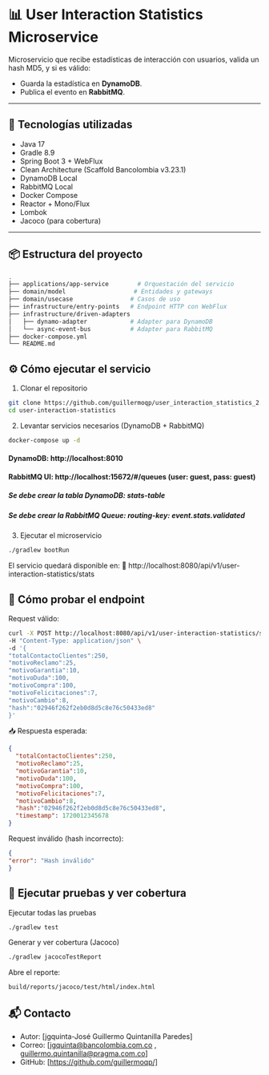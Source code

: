 # 📊 User Interaction Statistics Microservice
Microservicio que recibe estadísticas de interacción con usuarios, valida un hash MD5, y si es válido:
- Guarda la estadística en **DynamoDB**.
- Publica el evento en **RabbitMQ**.
---
## 🚀 Tecnologías utilizadas
- Java 17
- Gradle 8.9
- Spring Boot 3 + WebFlux
- Clean Architecture (Scaffold Bancolombia v3.23.1)
- DynamoDB Local
- RabbitMQ Local
- Docker Compose
- Reactor + Mono/Flux
- Lombok
- Jacoco (para cobertura)
---
## 📦 Estructura del proyecto
```bash
.
├── applications/app-service        # Orquestación del servicio
├── domain/model                   # Entidades y gateways
├── domain/usecase                # Casos de uso
├── infrastructure/entry-points   # Endpoint HTTP con WebFlux
├── infrastructure/driven-adapters
│   ├── dynamo-adapter            # Adapter para DynamoDB
│   └── async-event-bus           # Adapter para RabbitMQ
├── docker-compose.yml
└── README.md
```
## ⚙️ Cómo ejecutar el servicio
1. Clonar el repositorio
```bash
git clone https://github.com/guillermoqp/user_interaction_statistics_2.git
cd user-interaction-statistics
```
2. Levantar servicios necesarios (DynamoDB + RabbitMQ)
```bash
docker-compose up -d
```
#### DynamoDB: http://localhost:8010
#### RabbitMQ UI: http://localhost:15672/#/queues (user: guest, pass: guest)
##### Se debe crear la tabla DynamoDB: stats-table
##### Se debe crear la RabbitMQ Queue: routing-key: event.stats.validated
3. Ejecutar el microservicio
```bash
./gradlew bootRun
```
El servicio quedará disponible en:
📍 http://localhost:8080/api/v1/user-interaction-statistics/stats
## 📮 Cómo probar el endpoint
Request válido:
```bash
curl -X POST http://localhost:8080/api/v1/user-interaction-statistics/stats \
-H "Content-Type: application/json" \
-d '{
"totalContactoClientes":250,
"motivoReclamo":25,
"motivoGarantia":10,
"motivoDuda":100,
"motivoCompra":100,
"motivoFelicitaciones":7,
"motivoCambio":8,
"hash":"02946f262f2eb0d8d5c8e76c50433ed8"
}'
```
📥 Respuesta esperada:
```json
{
  "totalContactoClientes":250,
  "motivoReclamo":25,
  "motivoGarantia":10,
  "motivoDuda":100,
  "motivoCompra":100,
  "motivoFelicitaciones":7,
  "motivoCambio":8,
  "hash":"02946f262f2eb0d8d5c8e76c50433ed8",
  "timestamp": 1720012345678
}
```
Request inválido (hash incorrecto):
```json
{
"error": "Hash inválido"
}
```
## 🧪 Ejecutar pruebas y ver cobertura
Ejecutar todas las pruebas
```bash
./gradlew test
```
Generar y ver cobertura (Jacoco)
```bash
./gradlew jacocoTestReport
```
Abre el reporte:
```bash
build/reports/jacoco/test/html/index.html
``` 
## 📬 Contacto
* Autor: [jgquinta-José Guillermo Quintanilla Paredes]
* Correo: [jgquinta@bancolombia.com.co , guillermo.quintanilla@pragma.com.co]
* GitHub: [https://github.com/guillermoqp/]